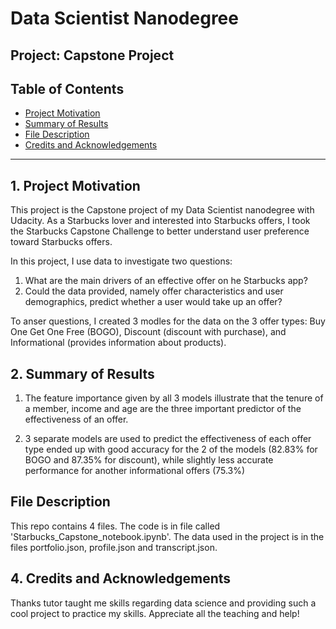 # Data Scientist Nanodegree

## Project: Capstone Project

## Table of Contents

- [Project Motivation](#Motivation)
- [Summary of Results](#Summary)
- [File Description](#File)
- [Credits and Acknowledgements](#credits)

***

<a id='Motivation'></a>

## 1. Project Motivation

This project is the Capstone project of my Data Scientist nanodegree with Udacity. As a Starbucks lover and interested into Starbucks offers, I took the Starbucks Capstone Challenge to better understand user preference toward Starbucks offers.

In this project, I use data to investigate two questions:
 
   1) What are the main drivers of an effective offer on he Starbucks app?
   2) Could the data provided, namely offer characteristics and user demographics, predict whether a user would take up an offer?

To anser questions, I created 3 modles for the data on the 3 offer types: Buy One Get One Free (BOGO), Discount (discount with purchase), and Informational (provides information about products).

<a id='Summary'></a>

## 2. Summary of Results

1) The feature importance given by all 3 models illustrate that the tenure of a member, income and age are the three important predictor of the effectiveness of an offer. 

2) 3 separate models are used to predict the effectiveness of each offer type ended up with good accuracy for the 2 of the models (82.83% for BOGO and 87.35% for discount), while slightly less accurate performance for another informational offers (75.3%)


<a id='File'></a>
## File Description
This repo contains 4 files. The code is in file called 'Starbucks_Capstone_notebook.ipynb'. The data used in the project is in the files portfolio.json, profile.json and transcript.json.

<a id='credits'></a>
## 4. Credits and Acknowledgements

Thanks tutor taught me skills regarding data science and providing such a cool project to practice my skills. Appreciate all the teaching and help!


